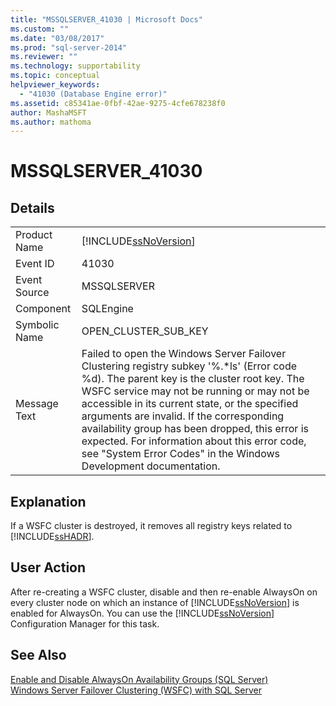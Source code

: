 ```yaml
---
title: "MSSQLSERVER_41030 | Microsoft Docs"
ms.custom: ""
ms.date: "03/08/2017"
ms.prod: "sql-server-2014"
ms.reviewer: ""
ms.technology: supportability
ms.topic: conceptual
helpviewer_keywords: 
  - "41030 (Database Engine error)"
ms.assetid: c85341ae-0fbf-42ae-9275-4cfe678238f0
author: MashaMSFT
ms.author: mathoma
---
```

# MSSQLSERVER_41030
    
## Details  
  
|||  
|-|-|  
|Product Name|[!INCLUDE[ssNoVersion](../../includes/ssnoversion-md.md)]|  
|Event ID|41030|  
|Event Source|MSSQLSERVER|  
|Component|SQLEngine|  
|Symbolic Name|OPEN_CLUSTER_SUB_KEY|  
|Message Text|Failed to open the Windows Server Failover Clustering registry subkey '%.*ls' (Error code %d).  The parent key is the cluster root key.  The WSFC service may not be running or may not be accessible in its current state, or the specified arguments are invalid. If the corresponding availability group has been dropped, this error is expected. For information about this error code, see "System Error Codes" in the Windows Development documentation.|  
  
## Explanation  
 If a WSFC cluster is destroyed, it removes all registry keys related to [!INCLUDE[ssHADR](../../includes/sshadr-md.md)].  
  
## User Action  
 After re-creating a WSFC cluster, disable and then re-enable AlwaysOn on every cluster node on which an instance of [!INCLUDE[ssNoVersion](../../includes/ssnoversion-md.md)] is enabled for AlwaysOn. You can use the [!INCLUDE[ssNoVersion](../../includes/ssnoversion-md.md)] Configuration Manager for this task.  
  
## See Also  
 [Enable and Disable AlwaysOn Availability Groups &#40;SQL Server&#41;](../../database-engine/availability-groups/windows/enable-and-disable-always-on-availability-groups-sql-server.md)   
 [Windows Server Failover Clustering &#40;WSFC&#41; with SQL Server](../../sql-server/failover-clusters/windows/windows-server-failover-clustering-wsfc-with-sql-server.md)  
  
  
